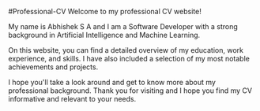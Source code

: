 #Professional-CV
Welcome to my professional CV website!

My name is Abhishek S A and I am a Software Developer with a strong background in Artificial Intelligence and Machine Learning.

On this website, you can find a detailed overview of my education, work experience, and skills. I have also included a selection of my most notable achievements and projects.

I hope you'll take a look around and get to know more about my professional background. Thank you for visiting and I hope you find my CV informative and relevant to your needs.
